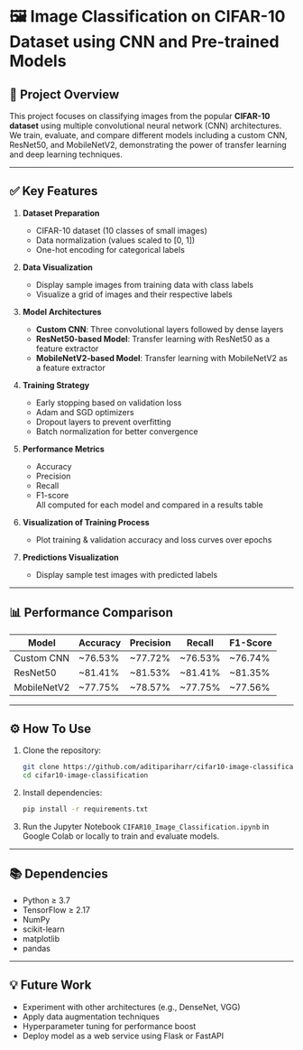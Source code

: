 
# 🖼️ Image Classification on CIFAR-10 Dataset using CNN and Pre-trained Models

## 🚀 Project Overview
This project focuses on classifying images from the popular **CIFAR-10 dataset** using multiple convolutional neural network (CNN) architectures.  
We train, evaluate, and compare different models including a custom CNN, ResNet50, and MobileNetV2, demonstrating the power of transfer learning and deep learning techniques.

---

## ✅ Key Features

1. **Dataset Preparation**  
   - CIFAR-10 dataset (10 classes of small images)
   - Data normalization (values scaled to [0, 1])
   - One-hot encoding for categorical labels

2. **Data Visualization**  
   - Display sample images from training data with class labels
   - Visualize a grid of images and their respective labels

3. **Model Architectures**  
   - **Custom CNN**: Three convolutional layers followed by dense layers  
   - **ResNet50-based Model**: Transfer learning with ResNet50 as a feature extractor  
   - **MobileNetV2-based Model**: Transfer learning with MobileNetV2 as a feature extractor

4. **Training Strategy**  
   - Early stopping based on validation loss
   - Adam and SGD optimizers
   - Dropout layers to prevent overfitting
   - Batch normalization for better convergence

5. **Performance Metrics**  
   - Accuracy  
   - Precision  
   - Recall  
   - F1-score  
   All computed for each model and compared in a results table

6. **Visualization of Training Process**  
   - Plot training & validation accuracy and loss curves over epochs

7. **Predictions Visualization**  
   - Display sample test images with predicted labels

---

## 📊 Performance Comparison

| Model          | Accuracy | Precision | Recall | F1-Score |
|--------------|----------|-----------|--------|----------|
| Custom CNN   | ~76.53%  | ~77.72%   | ~76.53% | ~76.74% |
| ResNet50     | ~81.41%  | ~81.53%   | ~81.41% | ~81.35% |
| MobileNetV2  | ~77.75%  | ~78.57%   | ~77.75% | ~77.56% |

---

## ⚙️ How To Use

1. Clone the repository:  
   ```bash
   git clone https://github.com/aditipariharr/cifar10-image-classification.git
   cd cifar10-image-classification
   ```

2. Install dependencies:  
   ```bash
   pip install -r requirements.txt
   ```

3. Run the Jupyter Notebook `CIFAR10_Image_Classification.ipynb` in Google Colab or locally to train and evaluate models.

---

## 📚 Dependencies

- Python ≥ 3.7  
- TensorFlow ≥ 2.17  
- NumPy  
- scikit-learn  
- matplotlib  
- pandas

---

## 💡 Future Work

- Experiment with other architectures (e.g., DenseNet, VGG)
- Apply data augmentation techniques
- Hyperparameter tuning for performance boost
- Deploy model as a web service using Flask or FastAPI


